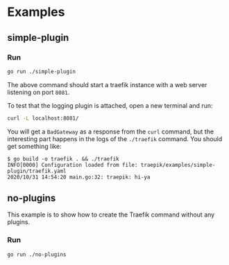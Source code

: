 # Examples

## simple-plugin

### Run

```bash
go run ./simple-plugin
```

The above command should start a traefik instance with a web server listening on port `8081`.

To test that the logging plugin is attached, open a new terminal and run:
```bash
curl -L localhost:8081/
```

You will get a `BadGateway` as a response from the `curl` command, but the interesting part happens in the logs of the `./traefik` command. You should get something like:
```
$ go build -o traefik . && ./traefik
INFO[0000] Configuration loaded from file: traepik/examples/simple-plugin/traefik.yaml
2020/10/31 14:54:20 main.go:32: traepik: hi-ya
```

## no-plugins

This example is to show how to create the Traefik command without any plugins.

### Run

```bash
go run ./no-plugins
```
